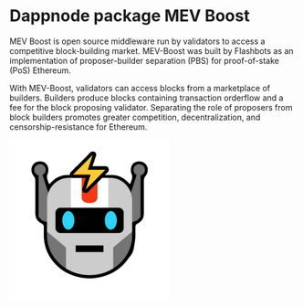 # Dappnode package MEV Boost

MEV Boost is open source middleware run by validators to access a competitive block-building market. MEV-Boost was built by Flashbots as an implementation of proposer-builder separation (PBS) for proof-of-stake (PoS) Ethereum.

With MEV-Boost, validators can access blocks from a marketplace of builders. Builders produce blocks containing transaction orderflow and a fee for the block proposing validator. Separating the role of proposers from block builders promotes greater competition, decentralization, and censorship-resistance for Ethereum.

![avatar](avatar.png)
